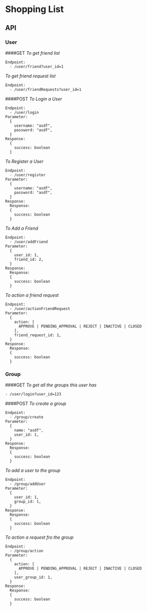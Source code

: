 # Shopping List

## API

### User
####GET
_To get friend list_
```
Endpoint:
  - /user/friend?user_id=1
```
_To get friend request list_
```
Endpoint:
  - /user/friendRequests?user_id=1
```
####POST
_To Login a User_
```
Endpoint:
  - /user/login
Parameter:
  {
    username: "asdf",
    password: "asdf",
  }
Response:
  {
    success: boolean
  }
```
_To Register a User_
```
Endpoint:
  - /user/register
Parameter:
  {
    username: "asdf",
    password: "asdf",
  }
Response:
  Response:
  {
    success: boolean
  }
```
_To Add a Friend_
```
Endpoint:
  - /user/addFriend
Parameter:
  {
    user_id: 1,
    friend_id: 2,
  }
Response:
  Response:
  {
    success: boolean
  }
```
_To action a friend request_
```
Endpoint:
  - /user/actionFriendRequest
Parameter:
  {
    action: [
      APPROVE | PENDING_APPROVAL | REJECT | INACTIVE | CLOSED
    ],
    friend_request_id: 1,
  }
Response:
  Response:
  {
    success: boolean
  }
```
### Group
####GET
_To get all the groups this user has_
```
- /user/login?user_id=123
```
####POST
_To create a group_
```
Endpoint:
  - /group/create
Parameter:
  {
    name: "asdf",
    user_id: 1,
  }
Response:
  Response:
  {
    success: boolean
  }
```
_To add a user to the group_
```
Endpoint:
  - /group/addUser
Parameter:
  {
    user_id: 1,
    group_id: 1,
  }
Response:
  Response:
  {
    success: boolean
  }
```
_To action a request fro the group_
```
Endpoint:
  - /group/action
Parameter:
  {
    action: [
      APPROVE | PENDING_APPROVAL | REJECT | INACTIVE | CLOSED
    ],
    user_group_id: 1,
  }
Response:
  Response:
  {
    success: boolean
  }
```
